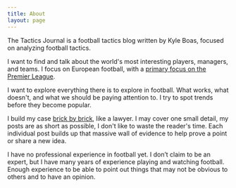 ```yaml
---
title: About
layout: page
---
```


The Tactics Journal is a football tactics blog written by Kyle Boas, focused on analyzing football tactics.

I want to find and talk about the world's most interesting players, managers, and teams. I focus on European football, with a [primary focus on the Premier League](https://tacticsjournal.com/2024/12/07/why-i-talk-about-the-premier-league/).

I want to explore everything there is to explore in football. What works, what doesn't, and what we should be paying attention to. I try to spot trends before they become popular. 

I build my case [brick by brick](https://tacticsjournal.com/2024/11/30/brick-by-brick/), like a lawyer. I may cover one small detail, my posts are as short as possible, I don't like to waste the reader's time. Each individual post builds up that massive wall of evidence to help prove a point or share a new idea.

I have no professional experience in football yet. I don’t claim to be an expert, but I have many years of experience playing and watching football. Enough experience to be able to point out things that may not be obvious to others and to have an opinion.